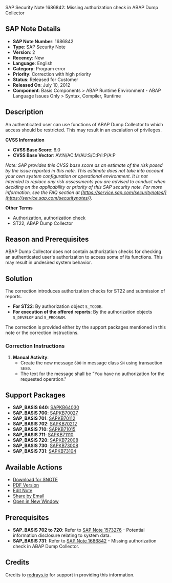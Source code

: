 SAP Security Note 1686842: Missing authorization check in ABAP Dump Collector

## SAP Note Details

- **SAP Note Number**: 1686842
- **Type**: SAP Security Note
- **Version**: 2
- **Recency**: New
- **Language**: English
- **Category**: Program error
- **Priority**: Correction with high priority
- **Status**: Released for Customer
- **Released On**: July 10, 2012
- **Component**: Basis Components > ABAP Runtime Environment - ABAP Language Issues Only > Syntax, Compiler, Runtime

## Description

An authenticated user can use functions of ABAP Dump Collector to which access should be restricted. This may result in an escalation of privileges.

**CVSS Information**

- **CVSS Base Score**: 6.0
- **CVSS Base Vector**: AV:N/AC:M/AU:S/C:P/I:P/A:P

*Note: SAP provides this CVSS base score as an estimate of the risk posed by the issue reported in this note. This estimate does not take into account your own system configuration or operational environment. It is not intended to replace any risk assessments you are advised to conduct when deciding on the applicability or priority of this SAP security note. For more information, see the FAQ section at [https://service.sap.com/securitynotes/](https://service.sap.com/securitynotes/).*

**Other Terms**

- Authorization, authorization check
- ST22, ABAP Dump Collector

## Reason and Prerequisites

ABAP Dump Collector does not contain authorization checks for checking an authenticated user's authorization to access some of its functions. This may result in undesired system behavior.

## Solution

The correction introduces authorization checks for ST22 and submission of reports.

- **For ST22**: By authorization object `S_TCODE`.
- **For execution of the offered reports**: By the authorization objects `S_DEVELOP` and `S_PROGRAM`.

The correction is provided either by the support packages mentioned in this note or the correction instructions.

### Correction Instructions

1. **Manual Activity**:
    - Create the new message `600` in message class `SN` using transaction `SE80`.
    - The text for the message shall be "You have no authorization for the requested operation."

## Support Packages

- **SAP_BASIS 640**: [SAPKB64030](https://me.sap.com/supportpackage/SAPKB64030)
- **SAP_BASIS 700**: [SAPKB70027](https://me.sap.com/supportpackage/SAPKB70027)
- **SAP_BASIS 701**: [SAPKB70112](https://me.sap.com/supportpackage/SAPKB70112)
- **SAP_BASIS 702**: [SAPKB70212](https://me.sap.com/supportpackage/SAPKB70212)
- **SAP_BASIS 710**: [SAPKB71015](https://me.sap.com/supportpackage/SAPKB71015)
- **SAP_BASIS 711**: [SAPKB71110](https://me.sap.com/supportpackage/SAPKB71110)
- **SAP_BASIS 720**: [SAPKB72008](https://me.sap.com/supportpackage/SAPKB72008)
- **SAP_BASIS 730**: [SAPKB73008](https://me.sap.com/supportpackage/SAPKB73008)
- **SAP_BASIS 731**: [SAPKB73104](https://me.sap.com/supportpackage/SAPKB73104)

## Available Actions

- [Download for SNOTE](https://notesdownloads.sap.com/note/0040000010020442017)
- [PDF Version](https://userapps.support.sap.com/sap/support/sfm/notes/print/0001686842?language=en-US&token=783C1B076D37710E180771E65B744584)
- [Edit Note](https://me.sap.com/sap/support/notes/edit/0001686842)
- [Share by Email](https://me.sap.com/notes/0001686842)
- [Open in New Window](https://me.sap.com/notes/0001686842)

## Prerequisites

- **SAP_BASIS 702 to 720**: Refer to [SAP Note 1573276](https://me.sap.com/notes/1573276) - Potential information disclosure relating to system data.
- **SAP_BASIS 731**: Refer to [SAP Note 1686842](https://me.sap.com/notes/1686842) - Missing authorization check in ABAP Dump Collector.

## Credits

Credits to [redrays.io](https://redrays.io) for support in providing this information.